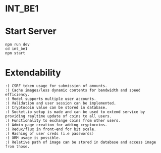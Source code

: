 # INT_BE1

# Start Server
    npm run dev
    cd int_be1
    npm start

# Extendability


    :) CSRF token usage for submission of amounts.
    :) Cache images/less dynamic contents for bandwidth and speed efficiency.
    :) Model supports multiple user accounts.
    :) Validation and user session can be implemented.
    :) Cryptocoin value can be stored in database.
    :) Socket.io setup is made and can be used to extend service by providing realtime update of coins to all users.
    :) Functionality to exchange coins from other users.
    :) Admin page creation for adding cryptocoins.
    :) Redux/flux in front-end for bit scale.
    :) Hashing of user creds (i.e passwords)
    :) ORM usage is possible.
    :) Relative path of image can be stored in database and access image from those.

